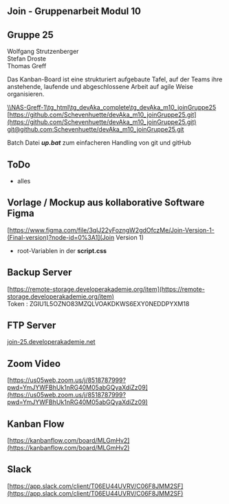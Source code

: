 ## Join - Gruppenarbeit Modul 10
## Gruppe 25
  
Wolfgang Strutzenberger  
Stefan Droste    
Thomas Greff    
  
Das Kanban-Board ist eine strukturiert aufgebaute Tafel, auf der Teams ihre anstehende, 
laufende und abgeschlossene Arbeit auf agile Weise organisieren.  
  
[\\\\NAS-Greff-1\tg_html\tg_devAka_complete\tg_devAka_m10_joinGruppe25](\\\\NAS-Greff-1\tg_html\tg_devAka_complete\tg_devAka_m10_joinGruppe25)  
[https://github.com/Schevenhuette/devAka_m10_joinGruppe25.git](https://github.com/Schevenhuette/devAka_m10_joinGruppe25.git)  
[git@github.com:Schevenhuette/devAka_m10_joinGruppe25.git](git@github.com:Schevenhuette/devAka_m10_joinGruppe25.git)  

Batch Datei ***up.bat*** zum einfacheren Handling von git und gitHub   

## ToDo
- alles

## Vorlage / Mockup aus kollaborative Software __Figma__
[https://www.figma.com/file/3qlJ22yFozngW2gdOfczMe/Join-Version-1-(Final-version)?node-id=0%3A1](Join Version 1)  

- root-Variablen in der __script.css__


## Backup Server
[https://remote-storage.developerakademie.org/item](https://remote-storage.developerakademie.org/item)  
Token : ZGIU1L5OZNO83MZQLVOAKDKWS6EXY0NEDDPYXM18  


## FTP Server
[join-25.developerakademie.net](join-25.developerakademie.net)  


## Zoom Video
[https://us05web.zoom.us/j/8518787999?pwd=YmJYWFBhUk1nRG40M05abGQyaXdiZz09](https://us05web.zoom.us/j/8518787999?pwd=YmJYWFBhUk1nRG40M05abGQyaXdiZz09)  

## Kanban Flow

[https://kanbanflow.com/board/MLGmHv2](https://kanbanflow.com/board/MLGmHv2)


## Slack

[https://app.slack.com/client/T06EU44UVRV/C06F8JMM2SF](https://app.slack.com/client/T06EU44UVRV/C06F8JMM2SF)

